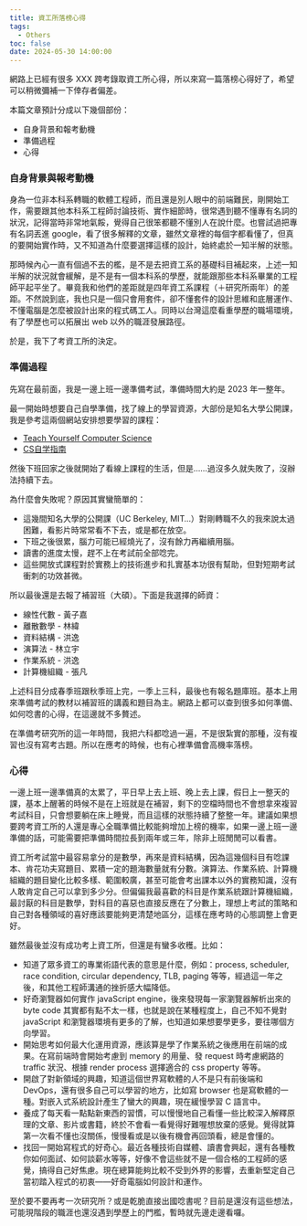 ```yaml
---
title: 資工所落榜心得
tags:
  - Others
toc: false
date: 2024-05-30 14:00:00
---
```



網路上已經有很多 XXX 跨考錄取資工所心得，所以來寫一篇落榜心得好了，希望可以稍微彌補一下倖存者偏差。

<!-- more -->

本篇文章預計分成以下幾個部份：

- 自身背景和報考動機
- 準備過程
- 心得

### 自身背景與報考動機

身為一位非本科系轉職的軟體工程師，而且還是別人眼中的前端難民，剛開始工作，需要跟其他本科系工程師討論技術、實作細節時，很常遇到聽不懂專有名詞的狀況，記得當時非常地氣餒，覺得自己很笨都聽不懂別人在說什麼。也嘗試過把專有名詞丟進 google，看了很多解釋的文章，雖然文章裡的每個字都看懂了，但真的要開始實作時，又不知道為什麼要選擇這樣的設計，始終處於一知半解的狀態。

那時候內心一直有個過不去的檻，是不是去把資工系的基礎科目補起來，上述一知半解的狀況就會緩解，是不是有一個本科系的學歷，就能跟那些本科系畢業的工程師平起平坐了。畢竟我和他們的差距就是四年資工系課程（＋研究所兩年）的差距。不然說到底，我也只是一個只會用套件，卻不懂套件的設計思維和底層運作、不懂電腦是怎麼被設計出來的程式碼工人。同時以台灣這麼看重學歷的職場環境，有了學歷也可以拓展出 web 以外的職涯發展路徑。

於是，我下了考資工所的決定。

### 準備過程

先寫在最前面，我是一邊上班一邊準備考試，準備時間大約是 2023 年一整年。

最一開始時想要自己自學準備，找了線上的學習資源，大部份是知名大學公開課，我是參考這兩個網站安排想要學習的課程：

- [Teach Yourself Computer Science](https://teachyourselfcs.com/)
- [CS自学指南](https://csdiy.wiki/)

然後下班回家之後就開始了看線上課程的生活，但是……過沒多久就失敗了，沒辦法持續下去。

為什麼會失敗呢？原因其實蠻簡單的：

- 這幾間知名大學的公開課（UC Berkeley, MIT…）對剛轉職不久的我來說太過困難，看影片時常常看不下去，或是都在放空。
- 下班之後很累，腦力可能已經燒光了，沒有餘力再繼續用腦。
- 讀書的進度太慢，趕不上在考試前全部唸完。
- 這些開放式課程對於實務上的技術進步和扎實基本功很有幫助，但對短期考試衝刺的功效甚微。

所以最後還是去報了補習班（大碩）。下面是我選擇的師資：

- 線性代數 - 黃子嘉
- 離散數學 - 林緯
- 資料結構 - 洪逸
- 演算法 - 林立宇
- 作業系統 - 洪逸
- 計算機組織 - 張凡

上述科目分成春季班跟秋季班上完，一季上三科，最後也有報名題庫班。基本上用來準備考試的教材以補習班的講義和題目為主。網路上都可以查到很多如何準備、如何唸書的心得，在這邊就不多贅述。

在準備考研究所的這一年時間，我把六科都唸過一遍，不是很紮實的那種，沒有複習也沒有寫考古題。所以在應考的時候，也有心裡準備會高機率落榜。

### 心得

一邊上班一邊準備真的太累了，平日早上去上班、晚上去上課，假日上一整天的課，基本上醒著的時候不是在上班就是在補習，剩下的空檔時間也不會想拿來複習考試科目，只會想要躺在床上睡覺，而且這樣的狀態持續了整整一年。建議如果想要跨考資工所的人還是專心全職準備比較能夠增加上榜的機率，如果一邊上班一邊準備的話，可能需要把準備時間拉長到兩年或三年，除非上班閒閒可以看書。

資工所考試當中最容易拿分的是數學，再來是資料結構，因為這幾個科目有唸課本、肯花功夫寫題目、累積一定的題海數量就有分數。演算法、作業系統、計算機組織的題目變化比較多樣、範圍較廣，甚至可能會考出課本以外的實務知識，沒有人敢肯定自己可以拿到多少分。但偏偏我最喜歡的科目是作業系統跟計算機組織，最討厭的科目是數學，對科目的喜惡也直接反應在了分數上，理想上考試的策略和自己對各種領域的喜好應該要能夠更清楚地區分，這樣在應考時的心態調整上會更好。

雖然最後並沒有成功考上資工所，但還是有蠻多收穫。比如：

- 知道了眾多資工的專業術語代表的意思是什麼，例如：process, scheduler, race condition, circular dependency, TLB, paging 等等，經過這一年之後，和其他工程師溝通的挫折感大幅降低。
- 好奇瀏覽器如何實作 javaScript engine，後來發現每一家瀏覽器解析出來的 byte code 其實都有點不太一樣，也就是說在某種程度上，自己不知不覺對 javaScript 和瀏覽器環境有更多的了解，也知道如果想要學更多，要往哪個方向學習。
- 開始思考如何最大化運用資源，應該算是學了作業系統之後應用在前端的成果。在寫前端時會開始考慮到 memory 的用量、發 request 時考慮網路的 traffic 狀況、根據 render process 選擇適合的 css property 等等。
- 開啟了對新領域的興趣，知道這個世界寫軟體的人不是只有前後端和 DevOps，還有很多自己可以學習的地方，比如寫 browser 也是寫軟體的一種。對嵌入式系統設計產生了蠻大的興趣，現在緩慢學習 C 語言中。
- 養成了每天看一點點新東西的習慣，可以慢慢地自己看懂一些比較深入解釋原理的文章、影片或書籍，終於不會看一看覺得好難喔想放棄的感覺。覺得就算第一次看不懂也沒關係，慢慢看或是以後有機會再回頭看，總是會懂的。
- 找回一開始寫程式的好奇心。最近各種技術自媒體、讀書會興起，還有各種教你如何面試、如何談薪水等等，好像不會這些就不是一個合格的工程師的感覺，搞得自己好焦慮。現在總算能夠比較不受到外界的影響，去重新堅定自己當初踏入程式的初衷——好奇電腦如何設計和運作。

至於要不要再考一次研究所？或是乾脆直接出國唸書呢？目前是還沒有這些想法，可能現階段的職涯也還沒遇到學歷上的門檻，暫時就先邊走邊看囉。
